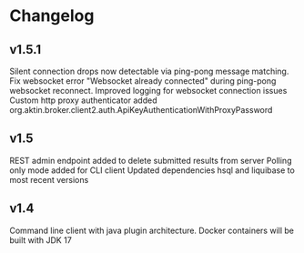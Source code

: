 # Changelog

## v1.5.1
Silent connection drops now detectable via ping-pong message matching.
Fix websocket error "Websocket already connected" during ping-pong websocket reconnect.
Improved logging for websocket connection issues
Custom http proxy authenticator added org.aktin.broker.client2.auth.ApiKeyAuthenticationWithProxyPassword


## v1.5
REST admin endpoint added to delete submitted results from server
Polling only mode added for CLI client
Updated dependencies hsql and liquibase to most recent versions


## v1.4
Command line client with java plugin architecture. 
Docker containers will be built with JDK 17

